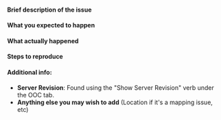<!-- !! STOP AND READ CAREFULLY !!

This is the Github repo for Eclipse Station 13, which uses the NLS Southern 
Cross as the map.

The repository for Eclipse World, which uses Geminus City as the map, can be 
found at https://github.com/Eclipse-Station/Eclipse-World

I cannot transfer issues between the two, so please make sure you put it in the
correct location! If you don't, it'll probably get lost and forgotten.

^Spitzer

--->

#### Brief description of the issue

#### What you expected to happen

#### What actually happened

#### Steps to reproduce

#### Additional info:
 - **Server Revision**: Found using the "Show Server Revision" verb under the OOC tab.
 - **Anything else you may wish to add** (Location if it's a mapping issue, etc)
